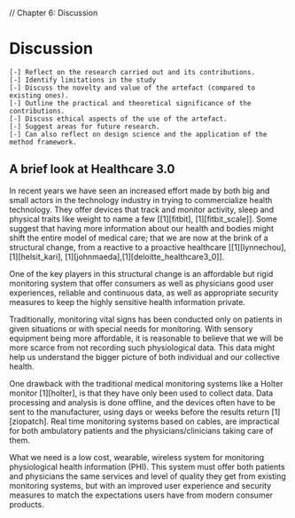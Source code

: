 // Chapter 6: Discussion


# Discussion

	[-] Reflect on the research carried out and its contributions.
	[-] Identify limitations in the study
	[-] Discuss the novelty and value of the artefact (compared to existing ones).
	[-] Outline the practical and theoretical significance of the contributions.
	[-] Discuss ethical aspects of the use of the artefact.
	[-] Suggest areas for future research.
	[-] Can also reflect on design science and the application of the method framework.


## A brief look at Healthcare 3.0

In recent years we have seen an increased effort made by both big and small actors in the technology industry in trying to commercialize health technology. They offer devices that track and monitor activity, sleep and physical traits like weight to name a few [[1][fitbit], [1][fitbit_scale]]. Some suggest that having more information about our health and bodies might shift the entire model of medical care; that we are now at the brink of a structural change, from a reactive to a proactive healthcare [[1][lynnechou], [1][helsit_kari], [1][johnmaeda],[1][deloitte_healthcare3_0]].

One of the key players in this structural change is an affordable but rigid monitoring system that offer consumers as well as physicians good user experiences, reliable and continuous data, as well as appropriate security measures to keep the highly sensitive health information private. 

Traditionally, monitoring vital signs has been conducted only on patients in given situations or with special needs for monitoring. With sensory equipment being more affordable, it is reasonable to believe that we will be more scarce from not recording such physiological data. This data might help us understand the bigger picture of both individual and our collective health.

One drawback with the traditional medical monitoring systems like a Holter monitor [1][holter], is that they have only been used to collect data. Data processing and analysis is done offline, and the devices often have to be sent to the manufacturer, using days or weeks before the results return [1][ziopatch]. Real time monitoring systems based on cables, are impractical for both ambulatory patients and the physicians/clinicians taking care of them.

What we need is a low cost, wearable, wireless system for monitoring physiological health information (PHI). This system must offer both patients and physicians the same services and level of quality they get from existing monitoring systems, but with an improved user experience and security measures to match the expectations users have from modern  consumer products. 
